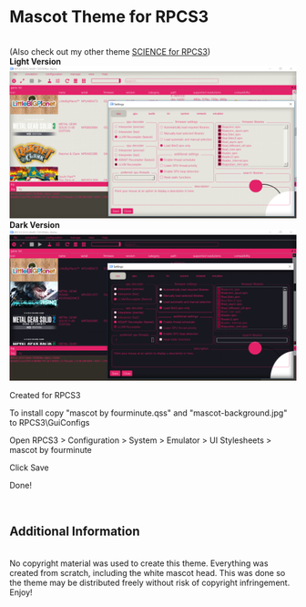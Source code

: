 # Mascot Theme for RPCS3
<br>
(Also check out my other theme <a href="https://github.com/fourminute/RPCS3Science">SCIENCE for RPCS3</a>)
<br>
<b>Light Version</b>
<img src="https://raw.githubusercontent.com/fourminute/RPCS3Mascot/master/screenshot.png" width="800"/>
<br>
<b>Dark Version</b>
<img src="https://raw.githubusercontent.com/fourminute/RPCS3Mascot/master/darkscreenshot.png" width="800"/>
<br>
<p>Created for RPCS3</p>
<p>To install copy "mascot by fourminute.qss" and "mascot-background.jpg" to RPCS3\GuiConfigs</p>
<p>Open RPCS3 > Configuration > System > Emulator > UI Stylesheets > mascot by fourminute</p>
<p>Click Save</p>
<p>Done!</p>
<br>
<h2>Additional Information</h2>
<br>
No copyright material was used to create this theme. Everything was created from scratch, including the white mascot head. This was done so the theme may be distributed freely without risk of copyright infringement. Enjoy!
